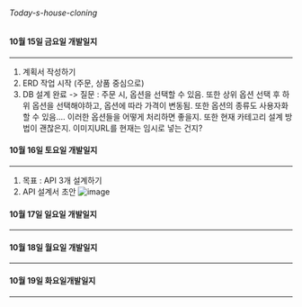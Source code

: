 ###### Today-s-house-cloning

#### 10월 15일 금요일 개발일지
------
1. 계획서 작성하기
2. ERD 작업 시작 (주문, 상품 중심으로)
3. DB 설계 완료
-> 질문 : 주문 시, 옵션을 선택할 수 있음. 또한 상위 옵션 선택 후 하위 옵션을 선택해야하고, 옵션에 따라 가격이 변동됨. 또한 옵션의 종류도 사용자화 할 수 있음....
이러한 옵션들을 어떻게 처리하면 좋을지.
또한 현재 카테고리 설계 방법이 괜찮은지.
이미지URL를 현재는 임시로 넣는 건지?


#### 10월 16일 토요일 개발일지
------
1. 목표 : API 3개 설계하기
2. API 설계서 초안
![image](https://user-images.githubusercontent.com/91481253/137576001-eb2d279e-7c75-408f-8ddb-2b9d524862e4.png)




#### 10월 17일 일요일 개발일지
------



#### 10월 18일 월요일 개발일지
------



#### 10월 19일 화요일개발일지
------
